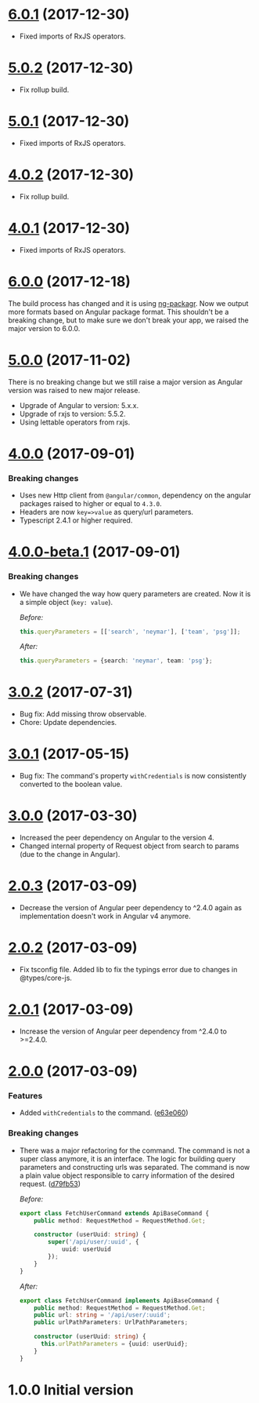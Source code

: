 <a name="6.0.1"></a>
# [6.0.1](https://github.com/erento/angular-api-client/compare/v6.0.0...v6.0.1) (2017-12-30)

- Fixed imports of RxJS operators.

<a name="5.0.2"></a>
# [5.0.2](https://github.com/erento/angular-api-client/compare/v5.0.1...v5.0.2) (2017-12-30)

- Fix rollup build.

<a name="5.0.1"></a>
# [5.0.1](https://github.com/erento/angular-api-client/compare/v5.0.0...v5.0.1) (2017-12-30)

- Fixed imports of RxJS operators.

<a name="4.0.2"></a>
# [4.0.2](https://github.com/erento/angular-api-client/compare/v4.0.1...v4.0.2) (2017-12-30)

- Fix rollup build.

<a name="4.0.1"></a>
# [4.0.1](https://github.com/erento/angular-api-client/compare/v4.0.0...v4.0.1) (2017-12-30)

- Fixed imports of RxJS operators.

<a name="6.0.0"></a>
# [6.0.0](https://github.com/erento/angular-api-client/compare/v5.0.0...v6.0.0) (2017-12-18)

The build process has changed and it is using [ng-packagr](https://github.com/dherges/ng-packagr).
Now we output more formats based on Angular package format.
This shouldn't be a breaking change, but to make sure we don't break your app, we raised the major version to 6.0.0.

<a name="5.0.0"></a>
# [5.0.0](https://github.com/erento/angular-api-client/compare/v4.0.0...v5.0.0) (2017-11-02)

There is no breaking change but we still raise a major version as Angular version was raised to new major release.

* Upgrade of Angular to version: 5.x.x.
* Upgrade of rxjs to version: 5.5.2.
* Using lettable operators from rxjs.

<a name="4.0.0"></a>
# [4.0.0](https://github.com/erento/angular-api-client/compare/v4.0.0-beta.1...v4.0.0) (2017-09-01)

### Breaking changes

* Uses new Http client from `@angular/common`, dependency on the angular packages raised to higher or equal to `4.3.0`.
* Headers are now `key=>value` as query/url parameters.
* Typescript 2.4.1 or higher required.

<a name="4.0.0-beta.1"></a>
# [4.0.0-beta.1](https://github.com/erento/angular-api-client/compare/v3.0.2...v4.0.0-beta.1) (2017-09-01)

### Breaking changes

* We have changed the way how query parameters are created. Now it is a simple object (`key: value`).

  _Before:_

  ```ts
  this.queryParameters = [['search', 'neymar'], ['team', 'psg']];
  ```

  _After:_

  ```ts
  this.queryParameters = {search: 'neymar', team: 'psg'};
  ```

<a name="3.0.2"></a>
# [3.0.2](https://github.com/erento/angular-api-client/compare/v3.0.1...v3.0.2) (2017-07-31)
- Bug fix: Add missing throw observable.
- Chore: Update dependencies.

<a name="3.0.1"></a>
# [3.0.1](https://github.com/erento/angular-api-client/compare/v3.0.0...v3.0.1) (2017-05-15)
- Bug fix: The command's property `withCredentials` is now consistently converted to the boolean value.

<a name="3.0.0"></a>
# [3.0.0](https://github.com/erento/angular-api-client/compare/v2.0.3...v3.0.0) (2017-03-30)
- Increased the peer dependency on Angular to the version 4.
- Changed internal property of Request object from search to params (due to the change in Angular).

<a name="2.0.3"></a>
# [2.0.3](https://github.com/erento/angular-api-client/compare/v2.0.2...v2.0.3) (2017-03-09)
- Decrease the version of Angular peer dependency to ^2.4.0 again as implementation doesn't work in Angular v4 anymore.

<a name="2.0.2"></a>
# [2.0.2](https://github.com/erento/angular-api-client/compare/v2.0.1...v2.0.2) (2017-03-09)
- Fix tsconfig file. Added lib to fix the typings error due to changes in @types/core-js.

<a name="2.0.1"></a>
# [2.0.1](https://github.com/erento/angular-api-client/compare/v2.0.0...v2.0.1) (2017-03-09)
- Increase the version of Angular peer dependency from ^2.4.0 to >=2.4.0.

<a name="2.0.0"></a>
# [2.0.0](https://github.com/erento/angular-api-client/compare/v1.0.0...v2.0.0) (2017-03-09)

### Features

* Added `withCredentials` to the command. ([e63e060](https://github.com/erento/angular-api-client/commit/e63e060))

### Breaking changes

* There was a major refactoring for the command. The command is not a super class anymore, it is an interface.
The logic for building query parameters and constructing urls was separated. The command is now a plain
value object responsible to carry information of the desired request. ([d79fb53](https://github.com/erento/angular-api-client/commit/d79fb53))

  _Before:_

  ```ts
  export class FetchUserCommand extends ApiBaseCommand {
      public method: RequestMethod = RequestMethod.Get;
  
      constructor (userUuid: string) {
          super('/api/user/:uuid', {
              uuid: userUuid 
          });
      }
  }
  ```
  
  _After:_
  
  ```ts
  export class FetchUserCommand implements ApiBaseCommand {
      public method: RequestMethod = RequestMethod.Get;
      public url: string = '/api/user/:uuid';
      public urlPathParameters: UrlPathParameters;
  
      constructor (userUuid: string) {
        this.urlPathParameters = {uuid: userUuid};
      }
  }
  ```

<a name="1.0.0"></a>
# 1.0.0 Initial version